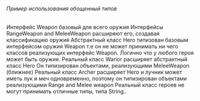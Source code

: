 ###### Пример использования обощенный типов

Интерфейс Weapon базовый для всего оружия
Интерфейсы RangeWeapon and MeleeWeapon расширяют его, 
    создавая классификацию оружия
Абстрактный класс Hero типизован базовым интерфейсом оружия Weapon
    т.е он не может принимать ни чего классов реализующих
    интерфейс Weapon. Логично что у любого героя может быть оружие.
Реальный класс Warior расширяет абстрактный класс Hero
    Он типизирован объектами, реализующими MeleeWeapon (ближнее)
Реальный класс Archer расширяет Hero и лучник может иметь лук и меч
    одновременно, поэтому он типизирован объектами реализующими
    Range and Melee weapon
Реальный класс героев не могут принимать отличные типы, типа String..
